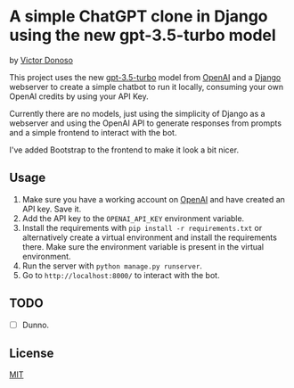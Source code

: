 # A simple ChatGPT clone in Django using the new gpt-3.5-turbo model
by [Victor Donoso](https://github.com/victordonoso)

This project uses the new [gpt-3.5-turbo](https://platform.openai.com/docs/guides/chat/chat-completions-beta) model from [OpenAI](https://openai.com/) and a [Django](https://www.djangoproject.com/) webserver to create a simple chatbot to run it locally, consuming your own OpenAI credits by using your API Key.

Currently there are no models, just using the simplicity of Django as a webserver and using the OpenAI API to generate responses from prompts and a simple frontend to interact with the bot.

I've added Bootstrap to the frontend to make it look a bit nicer.

## Usage
1. Make sure you have a working account on [OpenAI](https://openai.com/) and have created an API key. Save it.
2. Add the API key to the `OPENAI_API_KEY` environment variable.
3. Install the requirements with `pip install -r requirements.txt` or alternatively create a virtual environment and install the requirements there. Make sure the environment variable is present in the virtual environment.
4. Run the server with `python manage.py runserver`.
5. Go to `http://localhost:8000/` to interact with the bot.

## TODO
- [ ] Dunno.

## License
[MIT](https://choosealicense.com/licenses/mit/)
